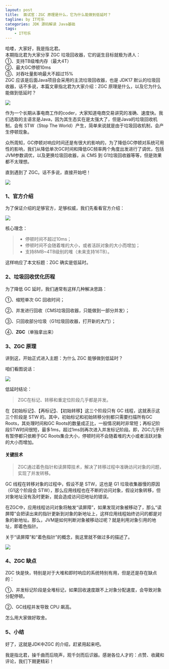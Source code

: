 ```yaml
---
layout: post
title:  面试官：ZGC 原理是什么，它为什么能做到低延时？
tagline: by IT可乐
categories: JDK 源码解读 Java基础
tags: 
    - IT可乐
---
```


哈喽，大家好，我是指北君。  
本期指北君为大家分享 ZGC 垃圾回收器，它的诞生目标就极为诱人：  
①、支持TB级堆内存（最大4T）     
②、最大GC停顿10ms     
③、对吞吐量影响最大不超过15%  
ZGC 应该是后面Java项目会采用的主流垃圾回收器，也是 JDK17 默认的垃圾回收器，话不多说，本篇文章指北君为大家介绍：ZGC 原理是什么，以及它为什么能做到低延时？  
<!--more-->

![](http://www.javanorth.cn/assets/images/2021/itcore/zgc-00-00.png)  

作为一个长期从事电商工作的coder，大家知道电商交易讲究的准确、速度快。我们选取的主语言是Java，因为其生态实在是太强大了，但是Java的垃圾回收机制，会有 STW（Stop The World）产生，简单来说就是由于垃圾回收机制，会产生停顿现象。

众所周知，GC停顿对响应时间还是有很大的影响的，为了降低GC停顿对系统可用性的影响，我们从降低单次GC时间和降低GC频率两个角度出发进行了调优，包括JVM参数调优，以及更换垃圾回收器，从 CMS 到 G1垃圾回收器等等，但是效果都不太理想。

直到遇到了 ZGC。话不多说，直接开始吧！

![](http://www.javanorth.cn/assets/images/2021/itcore/zgc-00-01.gif)  

### 1、官方介绍

为了保证介绍的足够官方，足够权威，我们先看看官方介绍：

![](http://www.javanorth.cn/assets/images/2021/itcore/zgc-00-03.png)  

核心理念：

> - 停顿时间不超过10ms；
> - 停顿时间不会随着堆的大小，或者活跃对象的大小而增加；
> - 支持8MB~4TB级别的堆（未来支持16TB）。

这样响应了本文标题：ZGC 确实是低延时。



### 2、垃圾回收优化历程

为了降低 GC 延时，我们通常有这样几种解决思路：

①、缩短单次 GC 回收时间；

②、并发进行回收（CMS垃圾回收器，只能做到一部分并发）；

③、只回收部分垃圾（G1垃圾回收器，打开新的大门）；

④、**ZGC**（单独拿出来）



### 3、ZGC 原理

讲到这，开始正式进入主题：为什么 ZGC 能够做到低延时？

咱们看图说话：

![](http://www.javanorth.cn/assets/images/2021/itcore/zgc-00-02.png)  

低延时结论：

> ZGC在标记、转移和重定位阶段几乎都是并发。

在【初始标记】、【再标记】、【初始转移】这三个阶段只有 GC 线程，这就表示这三个阶段是 STW 的。其中，初始标记和初始转移分别都只需要扫描所有GC Roots，其处理时间和GC Roots的数量成正比，一般情况耗时非常短；再标记阶段STW时间很短，最多1ms，超过1ms则再次进入并发标记阶段。即，ZGC几乎所有暂停都只依赖于GC Roots集合大小，停顿时间不会随着堆的大小或者活跃对象的大小而增加。

#### 关键技术

> ZGC通过着色指针和读屏障技术，解决了转移过程中准确访问对象的问题，实现了并发转移。

GC 线程在转移对象的过程中，假设不是 STW，这也是 G1 垃圾收集器慢的原因（G1这个阶段会 STW），那么应用线程也在不断的访问对象，假设对象转移，但对象地址没有及时更新，就会造成访问旧地址的错误。

在ZGC中，应用线程访问对象将触发“读屏障”，如果发现对象被移动了，那么“读屏障”会把读出来的指针更新到对象的新地址上，这样应用线程始终访问的都是对象的新地址。那么，JVM是如何判断对象被移动过呢？就是利用对象引用的地址，即着色指针。

关于“读屏障”和“着色指针”的概念，我这里就不做过多的描述了。

![](http://www.javanorth.cn/assets/images/2021/itcore/zgc-00-04.gif)  

### 4、ZGC 缺点

ZGC 快是快，特别是对于大堆和即时响应的系统特别有用，但是还是存在缺点的：

①、并发标记阶段是全堆标记，如果回收速度跟不上对象分配速度，会导致对象分配停顿。

②、GC线程并发导致 CPU 飙高。

怎么用大家做好取舍。


### 5、小结
好了，这就是JDK中ZGC 的介绍，赶紧用起来吧。

我是指北君，操千曲而后晓声，观千剑而后识器。感谢各位人才的：点赞、收藏和评论，我们下期更精彩！


   
